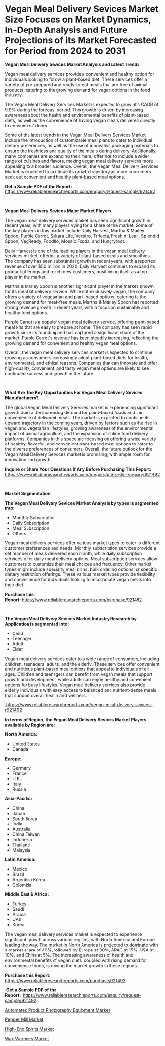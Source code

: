 <p><h1>Vegan Meal Delivery Sevices Market Size Focuses on Market Dynamics, In-Depth Analysis and Future Projections of its Market Forecasted for Period from 2024 to 2031</h1></p><p><strong>Vegan Meal Delivery Sevices Market Analysis and Latest Trends</strong></p>
<p><p>Vegan meal delivery services provide a convenient and healthy option for individuals looking to follow a plant-based diet. These services offer a variety of pre-prepared and ready-to-eat meals that are free of animal products, catering to the growing demand for vegan options in the food industry.</p><p>The Vegan Meal Delivery Services Market is expected to grow at a CAGR of 9.9% during the forecast period. This growth is driven by increasing awareness about the health and environmental benefits of plant-based diets, as well as the convenience of having vegan meals delivered directly to consumers' doors.</p><p>Some of the latest trends in the Vegan Meal Delivery Services Market include the introduction of customizable meal plans to cater to individual dietary preferences, as well as the use of innovative packaging materials to ensure the freshness and quality of the meals during delivery. Additionally, many companies are expanding their menu offerings to include a wider range of cuisines and flavors, making vegan meal delivery services more appealing to a broader audience. Overall, the Vegan Meal Delivery Services Market is expected to continue its growth trajectory as more consumers seek out convenient and healthy plant-based meal options.</p></p>
<p><strong>Get a Sample PDF of the Report:&nbsp;</strong> <a href="https://www.reliableresearchreports.com/enquiry/request-sample/921492">https://www.reliableresearchreports.com/enquiry/request-sample/921492</a></p>
<p>&nbsp;</p>
<p><strong>Vegan Meal Delivery Sevices Major Market Players</strong></p>
<p><p>The vegan meal delivery services market has seen significant growth in recent years, with many players vying for a share of the market. Some of the key players in this market include Daily Harvest, Martha & Marley Spoon, Purple Carrot, Sakara Life, Veestro, Trifecta, Fresh n' Lean, Splendid Spoon, VegReady, Foodflo, Mosaic Foods, and Hungryroot.</p><p>Daily Harvest is one of the leading players in the vegan meal delivery services market, offering a variety of plant-based meals and smoothies. The company has seen substantial growth in recent years, with a reported revenue of over $50 million in 2020. Daily Harvest continues to expand its product offerings and reach new customers, positioning itself as a top player in the market.</p><p>Martha & Marley Spoon is another significant player in the market, known for its meal kit delivery service. While not exclusively vegan, the company offers a variety of vegetarian and plant-based options, catering to the growing demand for meat-free meals. Martha & Marley Spoon has reported strong revenue growth in recent years, with a focus on sustainable and healthy food options.</p><p>Purple Carrot is a popular vegan meal delivery service, offering plant-based meal kits that are easy to prepare at home. The company has seen rapid growth since its founding and has captured a significant share of the market. Purple Carrot's revenue has been steadily increasing, reflecting the growing demand for convenient and healthy vegan meal options.</p><p>Overall, the vegan meal delivery services market is expected to continue growing as consumers increasingly adopt plant-based diets for health, environmental, and ethical reasons. Companies that can innovate and offer high-quality, convenient, and tasty vegan meal options are likely to see continued success and growth in the future.</p></p>
<p>&nbsp;</p>
<p><strong>What Are The Key Opportunities For Vegan Meal Delivery Sevices Manufacturers?</strong></p>
<p><p>The global Vegan Meal Delivery Services market is experiencing significant growth due to the increasing demand for plant-based foods and the convenience of delivered meals. The market is expected to continue its upward trajectory in the coming years, driven by factors such as the rise in vegan and vegetarian lifestyles, growing awareness of the environmental impact of animal agriculture, and the expansion of online food delivery platforms. Companies in this space are focusing on offering a wide variety of healthy, flavorful, and convenient plant-based meal options to cater to the diverse preferences of consumers. Overall, the future outlook for the Vegan Meal Delivery Services market is promising, with ample room for innovation and growth.</p></p>
<p><strong>Inquire or Share Your Questions If Any Before Purchasing This Report:</strong> <a href="https://www.reliableresearchreports.com/enquiry/pre-order-enquiry/921492">https://www.reliableresearchreports.com/enquiry/pre-order-enquiry/921492</a></p>
<p>&nbsp;</p>
<p><strong>Market Segmentation</strong></p>
<p><strong>The Vegan Meal Delivery Sevices Market Analysis by types is segmented into:</strong></p>
<p><ul><li>Monthly Subscription</li><li>Daily Subscription</li><li>Meal Subscription</li><li>Others</li></ul></p>
<p><p>Vegan meal delivery services offer various market types to cater to different customer preferences and needs. Monthly subscription services provide a set number of meals delivered each month, while daily subscription services offer daily meal delivery options. Meal subscription services allow customers to customize their meal choices and frequency. Other market types might include specialty meal plans, bulk ordering options, or specific dietary restriction offerings. These various market types provide flexibility and convenience for individuals looking to incorporate vegan meals into their diet.</p></p>
<p><strong>Purchase this Report:&nbsp;</strong><a href="https://www.reliableresearchreports.com/purchase/921492">https://www.reliableresearchreports.com/purchase/921492</a></p>
<p>&nbsp;</p>
<p><strong>The Vegan Meal Delivery Sevices Market Industry Research by Application is segmented into:</strong></p>
<p><ul><li>Child</li><li>Teenager</li><li>Adult</li><li>Elder</li></ul></p>
<p><p>Vegan meal delivery services cater to a wide range of consumers, including children, teenagers, adults, and the elderly. These services offer convenient and nutritious plant-based meal options that appeal to individuals of all ages. Children and teenagers can benefit from vegan meals that support growth and development, while adults can enjoy healthy and convenient options for busy lifestyles. Vegan meal delivery services also provide elderly individuals with easy access to balanced and nutrient-dense meals that support overall health and wellness.</p></p>
<p><a href="https://www.reliableresearchreports.com/vegan-meal-delivery-sevices-r921492">&nbsp;https://www.reliableresearchreports.com/vegan-meal-delivery-sevices-r921492</a></p>
<p><strong>In terms of Region, the Vegan Meal Delivery Sevices Market Players available by Region are:</strong></p>
<p>
    <p> <strong> North America: </strong>
        <ul>
            <li>United States</li>
            <li>Canada</li>
        </ul>
        </p> 
    <p> <strong> Europe: </strong>
        <ul>
            <li>Germany</li>
            <li>France</li>
            <li>U.K.</li>
            <li>Italy</li>
            <li>Russia</li>
        </ul>
        </p> 
    <p> <strong> Asia-Pacific: </strong>
        <ul>
            <li>China</li>
            <li>Japan</li>
            <li>South Korea</li>
            <li>India</li>
            <li>Australia</li>
            <li>China Taiwan</li>
            <li>Indonesia</li>
            <li>Thailand</li>
            <li>Malaysia</li>
        </ul>
        </p> 
    <p> <strong> Latin America: </strong>
        <ul>
            <li>Mexico</li>
            <li>Brazil</li>
            <li>Argentina Korea</li>
            <li>Colombia</li>
        </ul>
        </p> 
    <p> <strong> Middle East & Africa: </strong>
        <ul>
            <li>Turkey</li>
            <li>Saudi</li>
            <li>Arabia</li>
            <li>UAE</li>
            <li>Korea</li>
        </ul>
    </p>
    </p>
<p><p>The vegan meal delivery services market is expected to experience significant growth across various regions, with North America and Europe leading the way. The market in North America is projected to dominate with a market share of 40%, followed by Europe at 30%, APAC at 15%, USA at 10%, and China at 5%. The increasing awareness of health and environmental benefits of vegan diets, coupled with rising demand for convenience foods, is driving the market growth in these regions.</p></p>
<p><strong>Purchase this Report: </strong><a href="https://www.reliableresearchreports.com/purchase/921492">https://www.reliableresearchreports.com/purchase/921492</a></p>
<p>&nbsp;<strong>Get a Sample PDF of the Report:&nbsp;&nbsp;</strong><a href="https://www.reliableresearchreports.com/enquiry/request-sample/921492">https://www.reliableresearchreports.com/enquiry/request-sample/921492</a></p>
<p><strong></strong></p>
<p><p><a href="https://www.linkedin.com/pulse/automated-product-photography-equipment-market-insights-cagr-2dp1c">Automated Product Photography Equipment Market</a></p><p><a href="https://github.com/Paul14Anderson63/Market-Research-Report-List-4/blob/main/pepper-mill-market.md">Pepper Mill Market</a></p><p><a href="https://www.linkedin.com/pulse/high-end-spirits-market-key-successful-business-strategy-forecast-7acxc?trackingId=7IYiIKv8yHElTpht2H%2Bwig%3D%3D">High-End Spirits Market</a></p><p><a href="https://github.com/mabutironaldo/Market-Research-Report-List-4/blob/main/wax-warmers-market.md">Wax Warmers Market</a></p></p>
